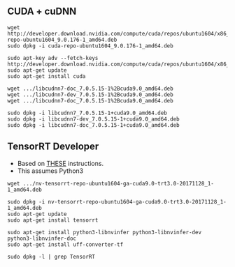 ## CUDA + cuDNN
```
wget http://developer.download.nvidia.com/compute/cuda/repos/ubuntu1604/x86_64/cuda-repo-ubuntu1604_9.0.176-1_amd64.deb
sudo dpkg -i cuda-repo-ubuntu1604_9.0.176-1_amd64.deb

sudo apt-key adv --fetch-keys http://developer.download.nvidia.com/compute/cuda/repos/ubuntu1604/x86_64/7fa2af80.pub
sudo apt-get update
sudo apt-get install cuda

wget .../libcudnn7-doc_7.0.5.15-1%2Bcuda9.0_amd64.deb
wget .../libcudnn7-dev_7.0.5.15-1%2Bcuda9.0_amd64.deb
wget .../libcudnn7-doc_7.0.5.15-1%2Bcuda9.0_amd64.deb

sudo dpkg -i libcudnn7_7.0.5.15-1+cuda9.0_amd64.deb
sudo dpkg -i libcudnn7-dev_7.0.5.15-1+cuda9.0_amd64.deb
sudo dpkg -i libcudnn7-doc_7.0.5.15-1+cuda9.0_amd64.deb
```

## TensorRT Developer
* Based on [THESE](http://developer2.download.nvidia.com/compute/machine-learning/tensorrt/secure/3.0/ga/TensorRT-Installation-Guide.pdf) instructions.
* This assumes Python3
```
wget .../nv-tensorrt-repo-ubuntu1604-ga-cuda9.0-trt3.0-20171128_1-1_amd64.deb

sudo dpkg -i nv-tensorrt-repo-ubuntu1604-ga-cuda9.0-trt3.0-20171128_1-1_amd64.deb
sudo apt-get update
sudo apt-get install tensorrt

sudo apt-get install python3-libnvinfer python3-libnvinfer-dev python3-libnvinfer-doc 
sudo apt-get install uff-converter-tf

sudo dpkg -l | grep TensorRT
```
